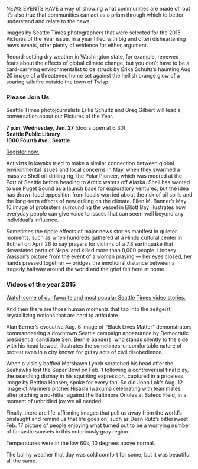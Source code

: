 NEWS EVENTS HAVE a way of showing what communities are made of, but it’s also true that communities can act as a prism through which to better understand and relate to the news.

Images by Seattle Times photographers that were selected for the 2015 Pictures of the Year issue, in a year filled with big and often disheartening news events, offer plenty of evidence for either argument.

Record-setting dry weather in Washington state, for example, renewed fears about the effects of global climate change, but you don’t have to be a card-carrying environmentalist to be struck by Erika Schultz’s haunting Aug. 20 image of a threatened home set against the hellish orange glow of a soaring wildfire outside the town of Twisp.

<aside class="factbox">
<h3 class="accent">Please Join Us</h3>
<p>Seattle Times photojournalists Erika Schultz and Greg Gilbert will lead a conversation about our Pictures of the Year.</p>
<p><strong>7 p.m. Wednesday, Jan. 27</strong> (doors open at 6:30) <br>
<strong>Seattle Public Library<br>
1000 Fourth Ave., Seattle</strong></p>
<p><a href="http://bit.ly/1XWMNmB">Register now.</a></p>
</aside>


Activists in kayaks tried to make a similar connection between global environmental issues and local concerns in May, when they swarmed a massive Shell oil-drilling rig, the Polar Pioneer, which was moored at the Port of Seattle before heading to Arctic waters off Alaska. Shell has wanted to use Puget Sound as a launch base for exploratory ventures, but the idea has drawn loud opposition from locals worried about the risk of oil spills and the long-term effects of new drilling on the climate. Ellen M. Banner’s May 16 image of protesters surrounding the vessel in Elliott Bay illustrates how everyday people can give voice to issues that can seem well beyond any individual’s influence.

Sometimes the ripple effects of major news stories manifest in quieter moments, such as when hundreds gathered at a Hindu cultural center in Bothell on April 26 to say prayers for victims of a 7.8 earthquake that devastated parts of Nepal and killed more than 8,000 people. Lindsey Wasson’s picture from the event of a woman praying — her eyes closed, her hands pressed together — bridges the emotional distance between a tragedy halfway around the world and the grief felt here at home.

<aside class="factbox">
<h3 class="accent">Videos of the year 2015</h3>
<p><a href="http://projects.seattletimes.com/2015/videos-of-the-year/">Watch some of our favorite and most popular Seattle Times video stories.</a></p>
</aside>

And then there are those human moments that tap into the zeitgeist, crystallizing notions that are hard to articulate.

Alan Berner’s evocative Aug. 8 image of “Black Lives Matter” demonstrators commandeering a downtown Seattle campaign appearance by Democratic presidential candidate Sen. Bernie Sanders, who stands silently to the side with his head bowed, illustrates the sometimes-uncomfortable nature of protest even in a city known for gutsy acts of civil disobedience.

When a visibly baffled Marshawn Lynch scratched his head after the Seahawks lost the Super Bowl on Feb. 1 following a controversial final play, the searching dismay in his squinting expression, captured in a priceless image by Bettina Hansen, spoke for every fan. So did John Lok’s Aug. 12 image of Mariners pitcher Hisashi Iwakuma celebrating with teammates after pitching a no-hitter against the Baltimore Orioles at Safeco Field, in a moment of unbridled joy we all needed.

Finally, there are life-affirming images that pull us away from the world’s onslaught and remind us that life goes on, such as Dean Rutz’s bittersweet Feb. 17 picture of people enjoying what turned out to be a worrying number of fantastic sunsets in this notoriously gray region.

Temperatures were in the low 60s, 10 degrees above normal.

The balmy weather that day was cold comfort for some, but it was beautiful all the same.

